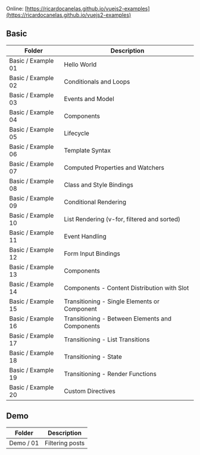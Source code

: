 
Online: [https://ricardocanelas.github.io/vuejs2-examples](https://ricardocanelas.github.io/vuejs2-examples)

## Basic

Folder               | Description
-------------------- | -------------
Basic / Example 01   | Hello World
Basic / Example 02   | Conditionals and Loops
Basic / Example 03   | Events and Model
Basic / Example 04   | Components
Basic / Example 05   | Lifecycle
Basic / Example 06   | Template Syntax
Basic / Example 07   | Computed Properties and Watchers
Basic / Example 08   | Class and Style Bindings
Basic / Example 09   | Conditional Rendering
Basic / Example 10   | List Rendering (v-for, filtered and sorted)
Basic / Example 11   | Event Handling
Basic / Example 12   | Form Input Bindings
Basic / Example 13   | Components
Basic / Example 14   | Components - Content Distribution with Slot
Basic / Example 15   | Transitioning - Single Elements or Component
Basic / Example 16   | Transitioning - Between Elements and Components
Basic / Example 17   | Transitioning - List Transitions
Basic / Example 18   | Transitioning - State
Basic / Example 19   | Transitioning - Render Functions
Basic / Example 20   | Custom Directives

## Demo

Folder       | Description
-------------| -------------
Demo / 01    | Filtering posts
